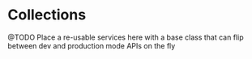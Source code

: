 # Collections

@TODO Place a re-usable services here with a base class that can flip 
between dev and production mode APIs on the fly
